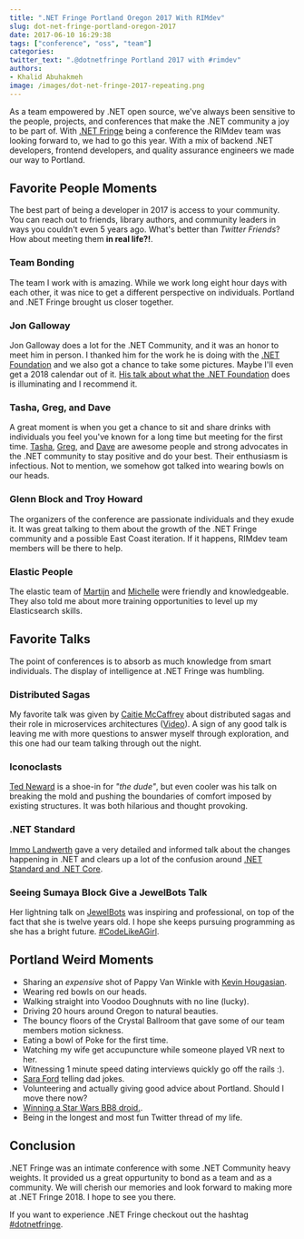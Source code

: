 ```yaml
---
title: ".NET Fringe Portland Oregon 2017 With RIMdev"
slug: dot-net-fringe-portland-oregon-2017
date: 2017-06-10 16:29:38
tags: ["conference", "oss", "team"]
categories:
twitter_text: ".@dotnetfringe Portland 2017 with #rimdev"
authors: 
- Khalid Abuhakmeh
image: /images/dot-net-fringe-2017-repeating.png
---
```


As a team empowered by .NET open source, we've always been sensitive to the people, projects, and conferences that make the .NET community a joy to be part of. With [.NET Fringe](http://dotnetfringe.org/) being a conference the RIMdev team was looking forward to, we had to go this year. With a mix of backend .NET developers, frontend developers, and quality assurance engineers we made our way to Portland.

## Favorite People Moments

The best part of being a developer in 2017 is access to your community. You can reach out to friends, library authors, and community leaders in ways you couldn't even 5 years ago. What's better than *Twitter Friends*? How about meeting them **in real life?!**.

### Team Bonding

The team I work with is amazing. While we work long eight hour days with each other, it was nice to get a different perspective on individuals. Portland and .NET Fringe brought us closer together.

### Jon Galloway

Jon Galloway does a lot for the .NET Community, and it was an honor to meet him in person. I thanked him for the work he is doing with the [.NET Foundation](https://dotnetfoundation.org/) and we also got a chance to take some pictures. Maybe I'll even get a 2018 calendar out of it. [His talk about what the .NET Foundation](https://www.youtube.com/watch?list=PLwZVRWVJepJtK6UZD-m2VLU2k2V-O5OrG&v=W-fqEOqiK78) does is illuminating and I recommend it.

### Tasha, Greg, and Dave

A great moment is when you get a chance to sit and share drinks with individuals you feel you've known for a long time but meeting for the first time. [Tasha](https://twitter.com/TashasEv), [Greg](https://twitter.com/justcallme98), and [Dave](https://twitter.com/daveaglick) are awesome people and strong advocates in the .NET community to stay positive and do your best. Their enthusiasm is infectious. Not to mention, we somehow got talked into wearing bowls on our heads.

### Glenn Block and Troy Howard

The organizers of the conference are passionate individuals and they exude it. It was great talking to them about the growth of the .NET Fringe community and a possible East Coast iteration. If it happens, RIMdev team members will be there to help.

### Elastic People

The elastic team of [Martijn](https://twitter.com/Mpdreamz) and [Michelle](https://twitter.com/miiiiiche) were friendly and knowledgeable. They also told me about more training opportunities to level up my Elasticsearch skills.

## Favorite Talks

The point of conferences is to absorb as much knowledge from smart individuals. The display of intelligence at .NET Fringe was humbling.

### Distributed Sagas

My favorite talk was given by [Caitie McCaffrey](https://twitter.com/caitie) about distributed sagas and their role in microservices architectures ([Video](https://www.youtube.com/watch?v=0UTOLRTwOX0)). A sign of any good talk is leaving me with more questions to answer myself through exploration, and this one had our team talking through out the night.

### Iconoclasts 

[Ted Neward](https://twitter.com/tedneward) is a shoe-in for *"the dude"*, but even cooler was his talk on breaking the mold and pushing the boundaries of comfort imposed by existing structures. It was both hilarious and thought provoking.

### .NET Standard

[Immo Landwerth](https://twitter.com/terrajobst) gave a very detailed and informed talk about the changes happening in .NET and clears up a lot of the confusion around [.NET Standard and .NET Core](https://www.youtube.com/playlist?list=PLRAdsfhKI4OWx321A_pr-7HhRNk7wOLLY).

### Seeing Sumaya Block Give a JewelBots Talk

Her lightning talk on [JewelBots](https://jewelbots.com/) was inspiring and professional, on top of the fact that she is twelve years old. I hope she keeps pursuing programming as she has a bright future. [#CodeLikeAGirl](http://twitter.com/).

## Portland Weird Moments

- Sharing an *expensive* shot of Pappy Van Winkle with [Kevin Hougasian](http://twitter.com/hougasian).
- Wearing red bowls on our heads.
- Walking straight into Voodoo Doughnuts with no line (lucky).
- Driving 20 hours around Oregon to natural beauties.
- The bouncy floors of the Crystal Ballroom that gave some of our team members motion sickness.
- Eating a bowl of Poke for the first time.
- Watching my wife get accupuncture while someone played VR next to her.
- Witnessing 1 minute speed dating interviews quickly go off the rails :).
- [Sara Ford](http://twitter.com/saraford) telling dad jokes.
- Volunteering and actually giving good advice about Portland. Should I move there now?
- [Winning a Star Wars BB8 droid.](https://twitter.com/NicoleAbuhakmeh/status/872241784646017024).
- Being in the longest and most fun Twitter thread of my life.

## Conclusion

.NET Fringe was an intimate conference with some .NET Community heavy weights. It provided us a great oppurtunity to bond as a team and as a community. We will cherish our memories and look forward to making more at .NET Fringe 2018. I hope to see you there.

If you want to experience .NET Fringe checkout out the hashtag [#dotnetfringe](https://twitter.com/search?q=%23dotnetfringe&src=typd).